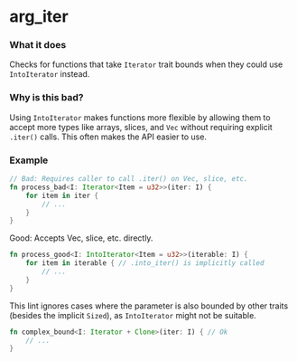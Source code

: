 # arg_iter

### What it does

Checks for functions that take `Iterator` trait bounds when they could use
`IntoIterator` instead.

### Why is this bad?

Using `IntoIterator` makes functions more flexible by allowing them to
accept more types like arrays, slices, and `Vec` without requiring explicit
`.iter()` calls. This often makes the API easier to use.

### Example

```rust
// Bad: Requires caller to call .iter() on Vec, slice, etc.
fn process_bad<I: Iterator<Item = u32>>(iter: I) {
    for item in iter {
        // ...
    }
}
```

Good: Accepts Vec, slice, etc. directly.

```rust
fn process_good<I: IntoIterator<Item = u32>>(iterable: I) {
    for item in iterable { // .into_iter() is implicitly called
        // ...
    }
}
```

This lint ignores cases where the parameter is also bounded by other traits
(besides the implicit `Sized`), as `IntoIterator` might not be suitable.

```rust
fn complex_bound<I: Iterator + Clone>(iter: I) { // Ok
    // ...
}
```
